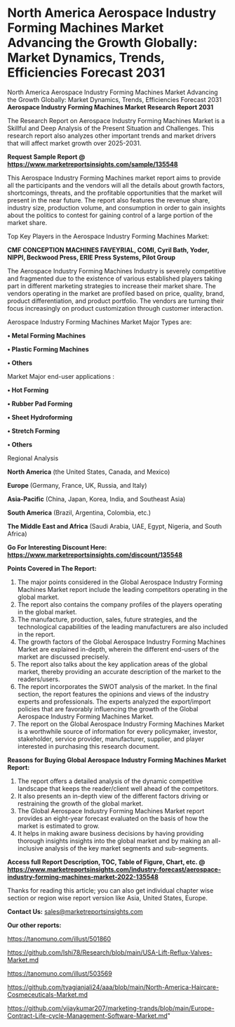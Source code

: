 # North America Aerospace Industry Forming Machines Market Advancing the Growth Globally: Market Dynamics, Trends, Efficiencies Forecast 2031
North America Aerospace Industry Forming Machines Market Advancing the Growth Globally: Market Dynamics, Trends, Efficiencies Forecast 2031
<strong>Aerospace Industry Forming Machines Market Research Report 2031</strong>

The Research Report on Aerospace Industry Forming Machines Market is a Skillful and Deep Analysis of the Present Situation and Challenges. This research report also analyzes other important trends and market drivers that will affect market growth over 2025-2031.

<strong>Request Sample Report @ <a href=https://www.marketreportsinsights.com/sample/135548>https://www.marketreportsinsights.com/sample/135548</a></strong>

This Aerospace Industry Forming Machines market report aims to provide all the participants and the vendors will all the details about growth factors, shortcomings, threats, and the profitable opportunities that the market will present in the near future. The report also features the revenue share, industry size, production volume, and consumption in order to gain insights about the politics to contest for gaining control of a large portion of the market share.

Top Key Players in the Aerospace Industry Forming Machines Market:

<strong>CMF CONCEPTION MACHINES FAVEYRIAL, COMI, Cyril Bath, Yoder, NIPPI, Beckwood Press, ERIE Press Systems, Pilot Group</strong>

The Aerospace Industry Forming Machines Industry is severely competitive and fragmented due to the existence of various established players taking part in different marketing strategies to increase their market share. The vendors operating in the market are profiled based on price, quality, brand, product differentiation, and product portfolio. The vendors are turning their focus increasingly on product customization through customer interaction.

Aerospace Industry Forming Machines Market Major Types are:

<strong>• Metal Forming Machines

• Plastic Forming Machines

• Others</strong>

Market Major end-user applications :

<strong>• Hot Forming

• Rubber Pad Forming

• Sheet Hydroforming

• Stretch Forming

• Others</strong>

Regional Analysis

</u><strong><b>North America</b></strong> (the United States, Canada, and Mexico)

<strong><b>Europe </b></strong>(Germany, France, UK, Russia, and Italy)

<strong><b>Asia-Pacific</b></strong> (China, Japan, Korea, India, and Southeast Asia)

<strong><b>South America</b></strong> (Brazil, Argentina, Colombia, etc.)

<strong><b>The Middle East and Africa</b></strong> (Saudi Arabia, UAE, Egypt, Nigeria, and South Africa)

<strong>Go For Interesting Discount Here: <a href=https://www.marketreportsinsights.com/discount/135548>https://www.marketreportsinsights.com/discount/135548</a></strong>

<strong>Points Covered in The Report:</strong>
<ol>
  <li>The major points considered in the Global Aerospace Industry Forming Machines Market report include the leading competitors operating in the global market.</li>
  <li>The report also contains the company profiles of the players operating in the global market.</li>
  <li>The manufacture, production, sales, future strategies, and the technological capabilities of the leading manufacturers are also included in the report.</li>
  <li>The growth factors of the Global Aerospace Industry Forming Machines Market are explained in-depth, wherein the different end-users of the market are discussed precisely.</li>
  <li>The report also talks about the key application areas of the global market, thereby providing an accurate description of the market to the readers/users.</li>
  <li>The report incorporates the SWOT analysis of the market. In the final section, the report features the opinions and views of the industry experts and professionals. The experts analyzed the export/import policies that are favorably influencing the growth of the Global Aerospace Industry Forming Machines Market.</li>
  <li>The report on the Global Aerospace Industry Forming Machines Market is a worthwhile source of information for every policymaker, investor, stakeholder, service provider, manufacturer, supplier, and player interested in purchasing this research document.</li>
</ol>
<strong>Reasons for Buying Global Aerospace Industry Forming Machines Market Report:</strong>

<ol>
  <li>The report offers a detailed analysis of the dynamic competitive landscape that keeps the reader/client well ahead of the competitors.</li>
  <li>It also presents an in-depth view of the different factors driving or restraining the growth of the global market.</li>
  <li>The Global Aerospace Industry Forming Machines Market report provides an eight-year forecast evaluated on the basis of how the market is estimated to grow.</li>
  <li>It helps in making aware business decisions by having providing thorough insights insights into the global market and by making an all-inclusive analysis of the key market segments and sub-segments.</li>
</ol>
<strong>Access full Report Description, TOC, Table of Figure, Chart, etc. @ <a href=https://www.marketreportsinsights.com/industry-forecast/aerospace-industry-forming-machines-market-2022-135548>https://www.marketreportsinsights.com/industry-forecast/aerospace-industry-forming-machines-market-2022-135548</a></strong>


Thanks for reading this article; you can also get individual chapter wise section or region wise report version like Asia, United States, Europe.

<strong>Contact Us:</strong>
sales@marketreportsinsights.com

<strong>Our other reports:</strong>

<a href=https://tanomuno.com/illust/501860>https://tanomuno.com/illust/501860</a>

<a href=https://github.com/Ishi78/Research/blob/main/USA-Lift-Reflux-Valves-Market.md>https://github.com/Ishi78/Research/blob/main/USA-Lift-Reflux-Valves-Market.md</a>

<a href=https://tanomuno.com/illust/503569>https://tanomuno.com/illust/503569</a>

<a href=https://github.com/tyagianjali24/aaa/blob/main/North-America-Haircare-Cosmeceuticals-Market.md>https://github.com/tyagianjali24/aaa/blob/main/North-America-Haircare-Cosmeceuticals-Market.md</a>

<a href=https://github.com/vijaykumar207/marketing-trands/blob/main/Europe-Contract-Life-cycle-Management-Software-Market.md>https://github.com/vijaykumar207/marketing-trands/blob/main/Europe-Contract-Life-cycle-Management-Software-Market.md</a>"
